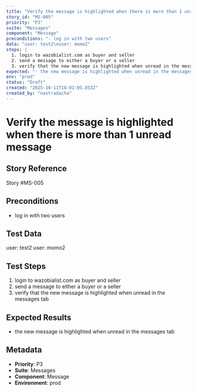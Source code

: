 ```yaml
---
title: "Verify the message is highlighted when there is more than 1 unread message "
story_id: "MS-005"
priority: "P3"
suite: "Messages"
component: "Message"
preconditions: "- log in with two users"
data: "user: test2\nuser: momo2"
steps: |
  1. login to wazobialist.com as buyer and seller
  2. send a message to either a buyer or a seller
  3. verify that the new message is highlighted when unread in the messages tab
expected: "- the new message is highlighted when unread in the messages tab"
env: "prod"
status: "Draft"
created: "2025-10-11T18:01:05.853Z"
created_by: "nastradacha"
---
```


# Verify the message is highlighted when there is more than 1 unread message 

## Story Reference
Story #MS-005

## Preconditions
- log in with two users


## Test Data
user: test2
user: momo2


## Test Steps
1. login to wazobialist.com as buyer and seller
2. send a message to either a buyer or a seller
3. verify that the new message is highlighted when unread in the messages tab

## Expected Results
- the new message is highlighted when unread in the messages tab

## Metadata
- **Priority**: P3
- **Suite**: Messages
- **Component**: Message
- **Environment**: prod
